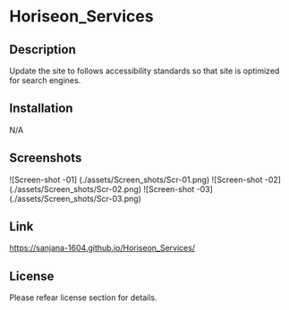 # Horiseon_Services

## Description
Update the site to follows accessibility standards so that site is optimized for search engines.

## Installation
N/A

## Screenshots
![Screen-shot -01] (./assets/Screen_shots/Scr-01.png)
![Screen-shot -02] (./assets/Screen_shots/Scr-02.png)
![Screen-shot -03] (./assets/Screen_shots/Scr-03.png)

## Link
https://sanjana-1604.github.io/Horiseon_Services/

## License
Please refear license section for details.


